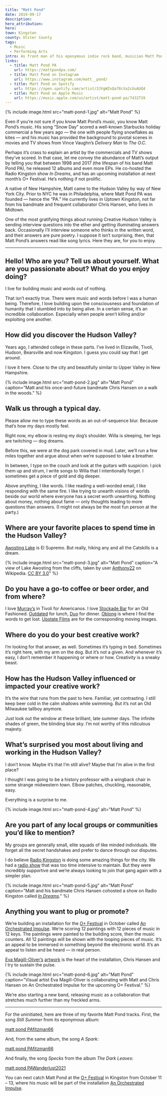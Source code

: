 ```yaml
---
title: "Matt Pond"
date: 2019-09-17
description:
hero_attribution:
hero:
town: Kingston
county: Ulster County
tags:
  - Music
  - Performing Arts
intro: As front man of his eponymous indie rock band, musician Matt Pond released a dozen albums and numerous EPs. Now living in Kingston, he's continuing to record while being a staple of the local music scene.
links:
  - title: Matt Pond PA
    url: https://mattpondpa.com/
  - title: Matt Pond on Instagram
    url: https://www.instagram.com/matt__pond/
  - title: Matt Pond on Spotify
    url: https://open.spotify.com/artist/3JVgWZxQa78cVa2cUuAUQ4
  - title: Matt Pond on Apple Music
    url: https://music.apple.com/us/artist/matt-pond-pa/7432719
---
```


{% include image.html src="matt-pond-1.jpg" alt="Matt Pond" %}

Even if you’re not sure if you know Matt Pond’s music, you know Matt Pond’s music. His song “Snow Day” scored a well-known Starbucks holiday commercial a few years ago — the one with people flying snowflakes as kites — and his music has provided the background to pivotal scenes in movies and TV shows from Vince Vaughn’s _Delivery Man_ to _The O.C._

Perhaps it’s crass to explain an artist by the commercials and TV shows they’ve scored. In that case, let me convey the abundance of Matt’s output by telling you that between 1998 and 2017 (the lifespan of his band Matt Pond PA), he released 12 albums and even more EPs. He co-hosted the Radio Kingston show _In Dreams_, and has an upcoming installation at next month’s O+ Festival. He’s nothing if not prolific.

A native of New Hampshire, Matt came to the Hudson Valley by way of New York City. Prior to NYC he was in Philadelphia, where Matt Pond PA was founded — hence the “PA.” He currently lives in Uptown Kingston, not far from his bandmate and frequent collaborator Chris Hansen, who lives in Midtown.

One of the most gratifying things about running Creative Hudson Valley is sending interview questions into the ether and getting illuminating answers back. Occasionally I’ll interview someone who thinks in the written word, and their answers are pure poetry. I suppose it isn’t surprising, then, that Matt Pond’s answers read like song lyrics. Here they are, for you to enjoy.

---

## Hello! Who are you? Tell us about yourself. What are you passionate about? What do you enjoy doing?

I live for building music and words out of nothing.

That isn’t exactly true. There were music and words before I was a human being. Therefore, I love building upon the consciousness and foundation of humanity that I stumbled into by being alive. In a certain sense, it’s an incredible collaboration. Especially when people aren’t killing and/or exploiting one another.

## How did you discover the Hudson Valley?

Years ago, I attended college in these parts. I’ve lived in Elizaville, Tivoli, Hudson, Bearsville and now Kingston. I guess you could say that I get around.

I love it here. Close to the city and beautifully similar to Upper Valley in New Hampshire.

{% include image.html src="matt-pond-2.jpg" alt="Matt Pond" caption="Matt and his once-and-future bandmate Chris Hansen on a walk in the woods." %}

## Walk us through a typical day.

Please allow me to type these words as an out-of-sequence blur. Because that’s how my days mostly feel.

Right now, my elbow is resting my dog’s shoulder. Willa is sleeping, her legs are twitching — dog dreams.

Before this, we were at the dog park covered in mud. Later, we’ll run a few miles together and argue about when we’re supposed to take a breather.

In between, I type on the couch and look at the guitars with suspicion. I pick them up and strum, I write songs to Willa that I intentionally forget. I sometimes get a piece of gold and dig deeper.

Above anything, I like words. I like reading a well-worded email, I like responding with the same fire. I like trying to unearth visions of worlds beside our world where everyone has a secret worth unearthing. Nothing about money, nothing about fame — only thoughts leading to more questions than answers. (I might not always be the most fun person at the party.)

## Where are your favorite places to spend time in the Hudson Valley?

[Awosting Lake](https://parks.ny.gov/parks/127) is El Supremo. But really, hiking any and all the Catskills is a dream.

{% include image.html src="matt-pond-3.jpg" alt="Matt Pond" caption="A view of Lake Awosting from the cliffs, taken by user <a href='https://en.wikipedia.org/wiki/User:Anthony22'>Anthony22</a> on Wikipedia. <a href='https://creativecommons.org/licenses/by/3.0'>CC BY 3.0</a>" %}

## Do you have a go-to coffee or beer order, and from where?

I love [Murray’s](https://www.murraystivoli.com/) in Tivoli for Americanos. I love [Stockade Bar](http://stockadetavern.com/) for an Old Fashioned. [Outdated](http://www.outdatedcafe.com/) for lunch, [Duo](http://www.duobistro.com/) for dinner. [Oblong](https://www.oblongbooks.com/) is where I find the words to get lost. [Upstate Films](https://upstatefilms.org/) are for the corresponding moving images.

## Where do you do your best creative work?

I’m looking for that answer, as well. Sometimes it’s typing in bed. Sometimes it’s right here, with my arm on the dog. But it’s not a given. And whenever it’s easy, I don’t remember it happening or where or how. Creativity is a sneaky beast.

## How has the Hudson Valley influenced or impacted your creative work?

It’s the wire that runs from the past to here. Familiar, yet contrasting. I still keep beer cold in the calm shallows while swimming. But it’s not an Old Milwaukee tallboy anymore.

Just look out the window at these brilliant, late summer days. The infinite shades of green, the blinding blue sky. I’m not worthy of this ridiculous majesty.

## What’s surprised you most about living and working in the Hudson Valley?

I don’t know. Maybe it’s that I’m still alive? Maybe that I’m alive in the first place?

I thought I was going to be a history professor with a wingback chair in some strange midwestern town. Elbow patches, chuckling, reasonable, easy.

Everything is a surprise to me.

{% include image.html src="matt-pond-4.jpg" alt="Matt Pond" %}

## Are you part of any local groups or communities you’d like to mention?

My groups are generally small, elite squads of like minded individuals. We forget all the secret handshakes and prefer to dance through our disputes.

I do believe [Radio Kingston](https://radiokingston.org/) is doing some amazing things for the city. We had a [radio show](https://radiokingston.org/en/hosts/matt-pond-chris-hansen) that was too time intensive to maintain. But they were incredibly supportive and we’re always looking to join that gang again with a simpler plan.

{% include image.html src="matt-pond-5.jpg" alt="Matt Pond" caption="Matt and his bandmate Chris Hansen cohosted a show on Radio Kingston called <em><a href='https://radiokingston.org/en/broadcast/in-dreams'>In Dreams</a></em>." %}

## Anything you want to plug or promote?

We’re building an installation for the [O+ Festival](https://opositivefestival.org/) in October called [An Orchestrated Impulse](https://orchestratedimpulse.com/). We’re scoring 12 paintings with 12 pieces of music in 12 keys. The paintings were painted to the building score, then the music counters. All 12 paintings will be shown with the looping pieces of music. It’s an appeal to be immersed in something beyond the electronic world. It’s an appeal to listen and be heard — in real person.

[Eva Magill-Oliver’s](https://www.evamagill-oliver.com/) [artwork](https://www.instagram.com/eva_magill_oliver/) is the heart of the installation, Chris Hansen and I try to sustain the pulse.

{% include image.html src="matt-pond-6.jpg" alt="Matt Pond" caption="Visual artist Eva Magill-Oliver is collaborating with Matt and Chris Hansen on An Orchestrated Impulse for the upcoming O+ Festival." %}

We’re also starting a new band, releasing music as a collaboration that stretches much further than my freckled arms.

---

For the uninitiated, here are three of my favorite Matt Pond tracks. First, the song _Still Summer_ from its eponymous album:

[matt pond PAfitzman66](https://mattpondpa.bandcamp.com/track/still-summer)

And, from the same album, the song _A Spark_:

[matt pond PAfitzman66](https://mattpondpa.bandcamp.com/track/a-spark)

And finally, the song _Specks_ from the album _The Dark Leaves_:

[matt pond PAWanderlust2021](https://mattpondpa.bandcamp.com/track/specks-2)

You can next catch Matt Pond at the [O+ Festival](https://opositivefestival.org/kingston/) in Kingston from October 11 – 13, where his music will be part of the installation [An Orchestrated Impulse](https://orchestratedimpulse.com/).
